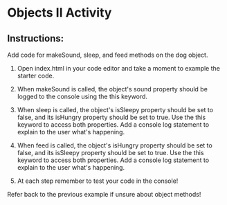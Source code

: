 # Objects II Activity

## Instructions:

Add code for makeSound, sleep, and feed methods on the dog object.

1. Open index.html in your code editor and take a moment to example the starter code.

2. When makeSound is called, the object's sound property should be logged to the console using the this keyword.

3. When sleep is called, the object's isSleepy property should be set to false, and its isHungry property should be set to true. Use the this keyword to access both properties. Add a console log statement to explain to the user what's happening.

4. When feed is called, the object's isHungry property should be set to false, and its isSleepy property should be set to true. Use the this keyword to access both properties. Add a console log statement to explain to the user what's happening.

5. At each step remember to test your code in the console!

Refer back to the previous example if unsure about object methods!
